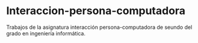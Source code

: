 # Interaccion-persona-computadora
Trabajos de la asignatura interacción persona-computadora de seundo del grado en ingeniería informática.
